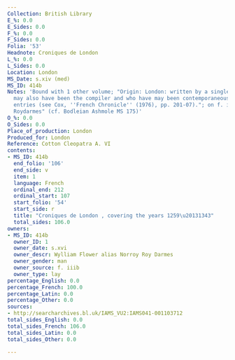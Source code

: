 ```yaml
---
Collection: British Library
E_%: 0.0
E_Sides: 0.0
F_%: 0.0
F_Sides: 0.0
Folia: '53'
Headnote: Croniques de London
L_%: 0.0
L_Sides: 0.0
Location: London
MS_Date: s.xiv (med)
MS_ID: 414b
Notes: 'Bound with 1 other volume; "Origin: London: written by a single scribe, who
  may also have been the compiler and who have may been contemporaneous with the later
  entries (see Cox, ''French Chronicle'' (1976), pp. 201-07)."; on f. iiib : "Norroy
  Roydarmes" (cf. Bodleian Ashmole MS 175)'
O_%: 0.0
O_Sides: 0.0
Place_of_production: London
Produced_for: London
Reference: Cotton Cleopatra A. VI
contents:
- MS_ID: 414b
  end_folio: '106'
  end_side: v
  item: 1
  language: French
  ordinal_end: 212
  ordinal_start: 107
  start_folio: '54'
  start_side: r
  title: "Croniques de London , covering the years 1259\u20131343"
  total_sides: 106.0
owners:
- MS_ID: 414b
  owner_ID: 1
  owner_date: s.xvi
  owner_descr: Wylliam Flower alias Norroy Roy Darmes
  owner_gender: man
  owner_source: f. iiib
  owner_type: lay
percentage_English: 0.0
percentage_French: 100.0
percentage_Latin: 0.0
percentage_Other: 0.0
sources:
- http://searcharchives.bl.uk/IAMS_VU2:IAMS041-001103712
total_sides_English: 0.0
total_sides_French: 106.0
total_sides_Latin: 0.0
total_sides_Other: 0.0

---
```

